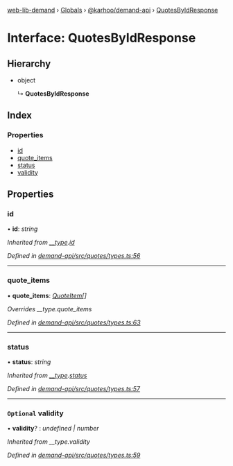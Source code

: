 [web-lib-demand](../README.md) › [Globals](../globals.md) › [@karhoo/demand-api](../modules/_karhoo_demand_api.md) › [QuotesByIdResponse](_karhoo_demand_api.quotesbyidresponse.md)

# Interface: QuotesByIdResponse

## Hierarchy

* object

  ↳ **QuotesByIdResponse**

## Index

### Properties

* [id](_karhoo_demand_api.quotesbyidresponse.md#id)
* [quote_items](_karhoo_demand_api.quotesbyidresponse.md#quote_items)
* [status](_karhoo_demand_api.quotesbyidresponse.md#status)
* [validity](_karhoo_demand_api.quotesbyidresponse.md#optional-validity)

## Properties

###  id

• **id**: *string*

*Inherited from [__type](../modules/_karhoo_demand_api.md#__type).[id](../modules/_karhoo_demand_api.md#optional-id)*

*Defined in [demand-api/src/quotes/types.ts:56](https://github.com/karhoo/web-lib-demand/blob/af835b5/packages/demand-api/src/quotes/types.ts#L56)*

___

###  quote_items

• **quote_items**: *[QuoteItem](../modules/_karhoo_demand_api.md#quoteitem)[]*

*Overrides __type.quote_items*

*Defined in [demand-api/src/quotes/types.ts:63](https://github.com/karhoo/web-lib-demand/blob/af835b5/packages/demand-api/src/quotes/types.ts#L63)*

___

###  status

• **status**: *string*

*Inherited from [__type](../modules/_karhoo_demand_api.md#__type).[status](../modules/_karhoo_demand_api.md#status)*

*Defined in [demand-api/src/quotes/types.ts:57](https://github.com/karhoo/web-lib-demand/blob/af835b5/packages/demand-api/src/quotes/types.ts#L57)*

___

### `Optional` validity

• **validity**? : *undefined | number*

*Inherited from __type.validity*

*Defined in [demand-api/src/quotes/types.ts:59](https://github.com/karhoo/web-lib-demand/blob/af835b5/packages/demand-api/src/quotes/types.ts#L59)*
